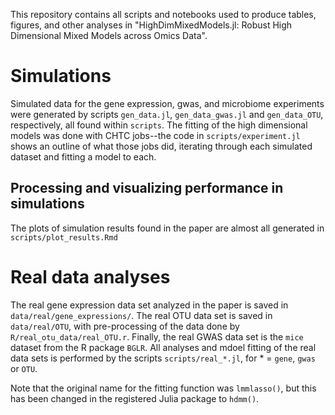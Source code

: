 This repository contains all scripts and notebooks used to produce tables, figures, and other analyses in "HighDimMixedModels.jl: Robust High Dimensional Mixed Models across Omics Data".


# Simulations

Simulated data for the gene expression, gwas, and microbiome experiments were generated by scripts `gen_data.jl`, `gen_data_gwas.jl` and `gen_data_OTU`, respectively, all found within `scripts`. The fitting of the high dimensional models was done with CHTC jobs--the code in `scripts/experiment.jl` shows an outline of what those jobs did, iterating through each simulated dataset and fitting a model to each. 

## Processing and visualizing performance in simulations

The plots of simulation results found in the paper are almost all generated in `scripts/plot_results.Rmd`

# Real data analyses

The real gene expression data set analyzed in the paper is saved in `data/real/gene_expressions/`. The real OTU data set is saved in `data/real/OTU`, with pre-processing of the data done by `R/real_otu_data/real_OTU.r`.  Finally, the real GWAS data set is the `mice` dataset from the R package `BGLR`. All analyses and mdoel fitting of the real data sets is performed by the scripts `scripts/real_*.jl`, for * = `gene`, `gwas` or `OTU`.


Note that the original name for the fitting function was `lmmlasso()`, but this has been changed in the registered Julia package to `hdmm()`.